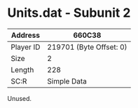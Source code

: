 #  Units.dat - Subunit 2
Address   | 660C38
----------|-------------
Player ID | 219701 (Byte Offset: 0)
Size 	  | 2
Length 	  | 228
SC:R      | Simple Data

Unused.
